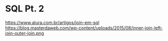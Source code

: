# SQL Pt. 2

https://www.alura.com.br/artigos/join-em-sql
https://blog.masterdaweb.com/wp-content/uploads/2015/08/inner-join-left-join-outer-join.png


